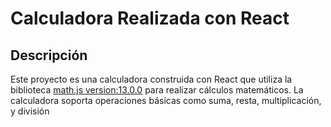 # Calculadora Realizada con React

## Descripción

Este proyecto es una calculadora construida con React que utiliza la biblioteca [math.js version:13.0.0](http://mathjs.org/) para realizar cálculos matemáticos. La calculadora soporta operaciones básicas como suma, resta, multiplicación, y división
